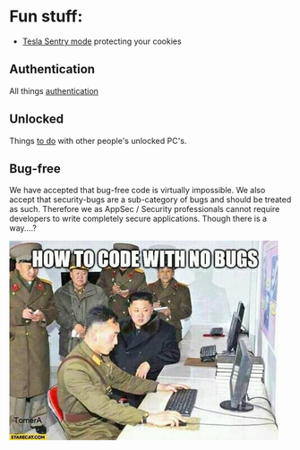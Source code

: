 # Fun stuff:

* [Tesla Sentry mode](https://www.youtube.com/watch?v=l5G4fZWYM4U) protecting your cookies

## Authentication

All things [authentication](authentication/README.md)

## Unlocked

Things [to do](unlocked_pc/README.md) with other people's unlocked PC's.

## Bug-free

We have accepted that bug-free code is virtually impossible. We also accept that security-bugs are a sub-category of bugs and should be treated as such.
Therefore we as AppSec / Security professionals cannot require developers to write completely secure applications. Though there is a way....?

![](bug_free.jpg)  